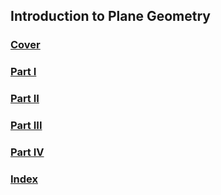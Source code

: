 ## Introduction to Plane Geometry
### [Cover](https://rozen-f.github.io/Cover.pdf)
<!-- ### [Content](https://rozen-f.github.io/Content.pdf) -->
### [Part I](https://rozen-f.github.io/Part%20I.pdf)
### [Part II](https://rozen-f.github.io/Part%20II.pdf)
### [Part III](https://rozen-f.github.io/Part%20III.pdf)
### [Part IV](https://rozen-f.github.io/Part%20IV.pdf)
### [Index](https://rozen-f.github.io/Index.pdf)  
<br/> 

<!-- ### [Full Version](https://rozen-f.github.io/Full.pdf)-->

